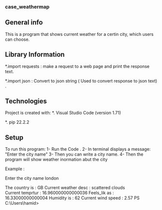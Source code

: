 ### case_weathermap

## General info
This is a program that shows current weather for a certin city, which users can choose.

## Library Information
*.import requests :
make a request to a web page and print the response text.

*.import json :
Convert to json string ( Used to convert response to json text) .

## Technologies
Project is created with:
*. Visual Studio Code (version 1.71)

*. pip 22.2.2

## Setup
To run this program:
1- Run the Code .
2- In terminal displays a message:
 "Enter the city name"
3- Then you can write a city name.
4- Then the program will show weather inormation abut the city 

Example :

Enter the city name london

The country is       : GB
Current weather desc : scattered clouds  
Current temprtur     : 16.960000000000036
Feels_lik as         : 16.33000000000004 
Humidity is          : 62
Current wind speed   : 2.57
PS C:\Users\hamid>



